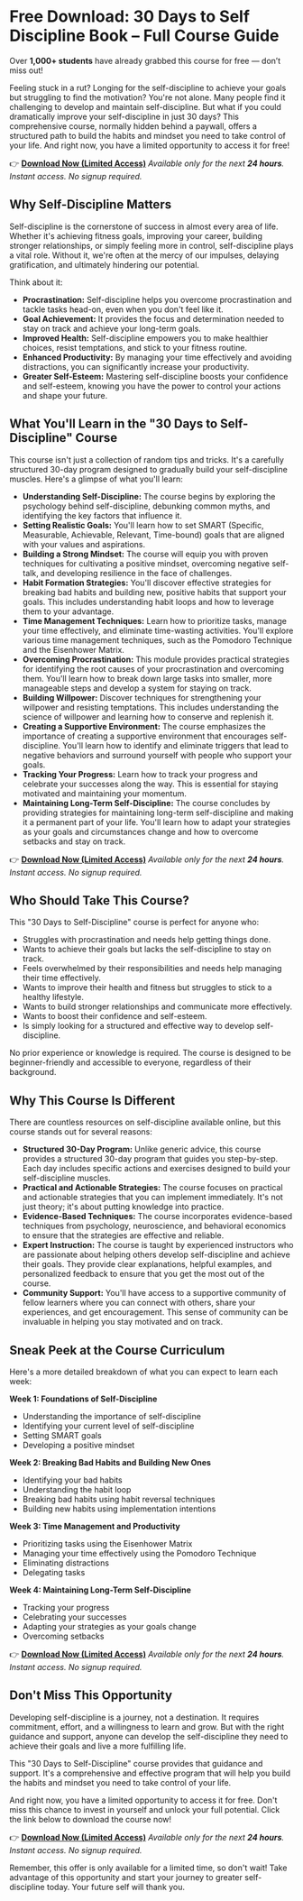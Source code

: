 # Free Download: 30 Days to Self Discipline Book – Full Course Guide

Over **1,000+ students** have already grabbed this course for free — don’t miss out!

Feeling stuck in a rut? Longing for the self-discipline to achieve your goals but struggling to find the motivation? You're not alone. Many people find it challenging to develop and maintain self-discipline. But what if you could dramatically improve your self-discipline in just 30 days? This comprehensive course, normally hidden behind a paywall, offers a structured path to build the habits and mindset you need to take control of your life. And right now, you have a limited opportunity to access it for free!

👉 **[Download Now (Limited Access)](https://udemywork.com/30-days-to-self-discipline-book)**
_Available only for the next **24 hours**. Instant access. No signup required._

## Why Self-Discipline Matters

Self-discipline is the cornerstone of success in almost every area of life. Whether it's achieving fitness goals, improving your career, building stronger relationships, or simply feeling more in control, self-discipline plays a vital role. Without it, we're often at the mercy of our impulses, delaying gratification, and ultimately hindering our potential.

Think about it:

*   **Procrastination:** Self-discipline helps you overcome procrastination and tackle tasks head-on, even when you don't feel like it.
*   **Goal Achievement:** It provides the focus and determination needed to stay on track and achieve your long-term goals.
*   **Improved Health:** Self-discipline empowers you to make healthier choices, resist temptations, and stick to your fitness routine.
*   **Enhanced Productivity:** By managing your time effectively and avoiding distractions, you can significantly increase your productivity.
*   **Greater Self-Esteem:** Mastering self-discipline boosts your confidence and self-esteem, knowing you have the power to control your actions and shape your future.

## What You'll Learn in the "30 Days to Self-Discipline" Course

This course isn't just a collection of random tips and tricks. It's a carefully structured 30-day program designed to gradually build your self-discipline muscles. Here's a glimpse of what you'll learn:

*   **Understanding Self-Discipline:** The course begins by exploring the psychology behind self-discipline, debunking common myths, and identifying the key factors that influence it.
*   **Setting Realistic Goals:** You'll learn how to set SMART (Specific, Measurable, Achievable, Relevant, Time-bound) goals that are aligned with your values and aspirations.
*   **Building a Strong Mindset:** The course will equip you with proven techniques for cultivating a positive mindset, overcoming negative self-talk, and developing resilience in the face of challenges.
*   **Habit Formation Strategies:** You'll discover effective strategies for breaking bad habits and building new, positive habits that support your goals. This includes understanding habit loops and how to leverage them to your advantage.
*   **Time Management Techniques:** Learn how to prioritize tasks, manage your time effectively, and eliminate time-wasting activities. You'll explore various time management techniques, such as the Pomodoro Technique and the Eisenhower Matrix.
*   **Overcoming Procrastination:** This module provides practical strategies for identifying the root causes of your procrastination and overcoming them. You'll learn how to break down large tasks into smaller, more manageable steps and develop a system for staying on track.
*   **Building Willpower:** Discover techniques for strengthening your willpower and resisting temptations. This includes understanding the science of willpower and learning how to conserve and replenish it.
*   **Creating a Supportive Environment:** The course emphasizes the importance of creating a supportive environment that encourages self-discipline. You'll learn how to identify and eliminate triggers that lead to negative behaviors and surround yourself with people who support your goals.
*   **Tracking Your Progress:** Learn how to track your progress and celebrate your successes along the way. This is essential for staying motivated and maintaining your momentum.
*   **Maintaining Long-Term Self-Discipline:** The course concludes by providing strategies for maintaining long-term self-discipline and making it a permanent part of your life. You'll learn how to adapt your strategies as your goals and circumstances change and how to overcome setbacks and stay on track.

👉 **[Download Now (Limited Access)](https://udemywork.com/30-days-to-self-discipline-book)**
_Available only for the next **24 hours**. Instant access. No signup required._

## Who Should Take This Course?

This "30 Days to Self-Discipline" course is perfect for anyone who:

*   Struggles with procrastination and needs help getting things done.
*   Wants to achieve their goals but lacks the self-discipline to stay on track.
*   Feels overwhelmed by their responsibilities and needs help managing their time effectively.
*   Wants to improve their health and fitness but struggles to stick to a healthy lifestyle.
*   Wants to build stronger relationships and communicate more effectively.
*   Wants to boost their confidence and self-esteem.
*   Is simply looking for a structured and effective way to develop self-discipline.

No prior experience or knowledge is required. The course is designed to be beginner-friendly and accessible to everyone, regardless of their background.

## Why This Course Is Different

There are countless resources on self-discipline available online, but this course stands out for several reasons:

*   **Structured 30-Day Program:** Unlike generic advice, this course provides a structured 30-day program that guides you step-by-step. Each day includes specific actions and exercises designed to build your self-discipline muscles.
*   **Practical and Actionable Strategies:** The course focuses on practical and actionable strategies that you can implement immediately. It's not just theory; it's about putting knowledge into practice.
*   **Evidence-Based Techniques:** The course incorporates evidence-based techniques from psychology, neuroscience, and behavioral economics to ensure that the strategies are effective and reliable.
*   **Expert Instruction:** The course is taught by experienced instructors who are passionate about helping others develop self-discipline and achieve their goals. They provide clear explanations, helpful examples, and personalized feedback to ensure that you get the most out of the course.
*   **Community Support:** You'll have access to a supportive community of fellow learners where you can connect with others, share your experiences, and get encouragement. This sense of community can be invaluable in helping you stay motivated and on track.

## Sneak Peek at the Course Curriculum

Here's a more detailed breakdown of what you can expect to learn each week:

**Week 1: Foundations of Self-Discipline**

*   Understanding the importance of self-discipline
*   Identifying your current level of self-discipline
*   Setting SMART goals
*   Developing a positive mindset

**Week 2: Breaking Bad Habits and Building New Ones**

*   Identifying your bad habits
*   Understanding the habit loop
*   Breaking bad habits using habit reversal techniques
*   Building new habits using implementation intentions

**Week 3: Time Management and Productivity**

*   Prioritizing tasks using the Eisenhower Matrix
*   Managing your time effectively using the Pomodoro Technique
*   Eliminating distractions
*   Delegating tasks

**Week 4: Maintaining Long-Term Self-Discipline**

*   Tracking your progress
*   Celebrating your successes
*   Adapting your strategies as your goals change
*   Overcoming setbacks

👉 **[Download Now (Limited Access)](https://udemywork.com/30-days-to-self-discipline-book)**
_Available only for the next **24 hours**. Instant access. No signup required._

## Don't Miss This Opportunity

Developing self-discipline is a journey, not a destination. It requires commitment, effort, and a willingness to learn and grow. But with the right guidance and support, anyone can develop the self-discipline they need to achieve their goals and live a more fulfilling life.

This "30 Days to Self-Discipline" course provides that guidance and support. It's a comprehensive and effective program that will help you build the habits and mindset you need to take control of your life.

And right now, you have a limited opportunity to access it for free. Don't miss this chance to invest in yourself and unlock your full potential. Click the link below to download the course now!

👉 **[Download Now (Limited Access)](https://udemywork.com/30-days-to-self-discipline-book)**
_Available only for the next **24 hours**. Instant access. No signup required._

Remember, this offer is only available for a limited time, so don't wait! Take advantage of this opportunity and start your journey to greater self-discipline today. Your future self will thank you.
